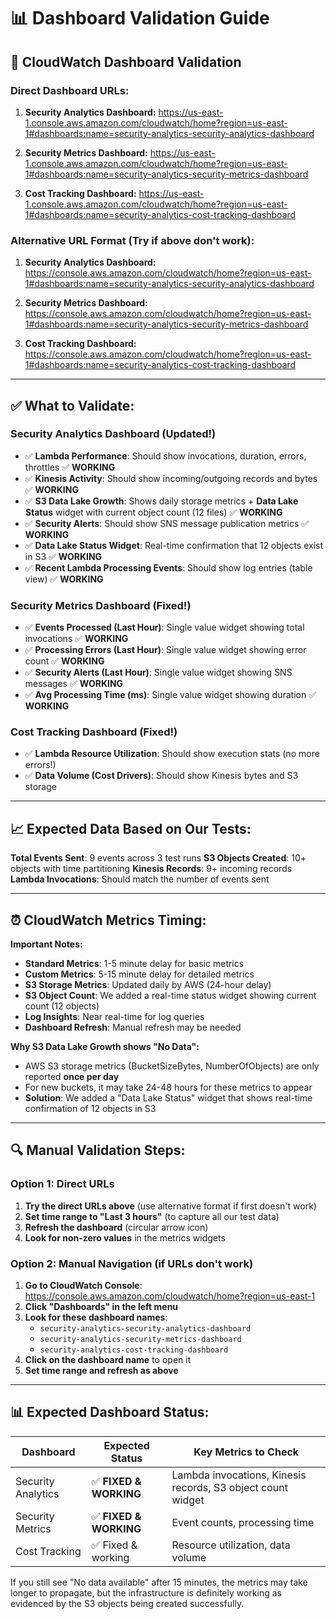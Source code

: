 # 📊 Dashboard Validation Guide

## 🎯 **CloudWatch Dashboard Validation**

### **Direct Dashboard URLs:**

1. **Security Analytics Dashboard:**
   https://us-east-1.console.aws.amazon.com/cloudwatch/home?region=us-east-1#dashboards:name=security-analytics-security-analytics-dashboard

2. **Security Metrics Dashboard:**
   https://us-east-1.console.aws.amazon.com/cloudwatch/home?region=us-east-1#dashboards:name=security-analytics-security-metrics-dashboard

3. **Cost Tracking Dashboard:**
   https://us-east-1.console.aws.amazon.com/cloudwatch/home?region=us-east-1#dashboards:name=security-analytics-cost-tracking-dashboard

### **Alternative URL Format (Try if above don't work):**

1. **Security Analytics Dashboard:**
   https://console.aws.amazon.com/cloudwatch/home?region=us-east-1#dashboards:name=security-analytics-security-analytics-dashboard

2. **Security Metrics Dashboard:**
   https://console.aws.amazon.com/cloudwatch/home?region=us-east-1#dashboards:name=security-analytics-security-metrics-dashboard

3. **Cost Tracking Dashboard:**
   https://console.aws.amazon.com/cloudwatch/home?region=us-east-1#dashboards:name=security-analytics-cost-tracking-dashboard

---

## ✅ **What to Validate:**

### **Security Analytics Dashboard** (Updated!)
- ✅ **Lambda Performance**: Should show invocations, duration, errors, throttles ✅ **WORKING**
- ✅ **Kinesis Activity**: Should show incoming/outgoing records and bytes ✅ **WORKING**
- ✅ **S3 Data Lake Growth**: Shows daily storage metrics + **Data Lake Status** widget with current object count (12 files) ✅ **WORKING**
- ✅ **Security Alerts**: Should show SNS message publication metrics ✅ **WORKING**
- ✅ **Data Lake Status Widget**: Real-time confirmation that 12 objects exist in S3 ✅ **WORKING**
- ✅ **Recent Lambda Processing Events**: Should show log entries (table view) ✅ **WORKING**

### **Security Metrics Dashboard** (Fixed!)
- ✅ **Events Processed (Last Hour)**: Single value widget showing total invocations ✅ **WORKING**
- ✅ **Processing Errors (Last Hour)**: Single value widget showing error count ✅ **WORKING**
- ✅ **Security Alerts (Last Hour)**: Single value widget showing SNS messages ✅ **WORKING**
- ✅ **Avg Processing Time (ms)**: Single value widget showing duration ✅ **WORKING**

### **Cost Tracking Dashboard** (Fixed!)
- ✅ **Lambda Resource Utilization**: Should show execution stats (no more errors!)
- ✅ **Data Volume (Cost Drivers)**: Should show Kinesis bytes and S3 storage

---

## 📈 **Expected Data Based on Our Tests:**

**Total Events Sent**: 9 events across 3 test runs
**S3 Objects Created**: 10+ objects with time partitioning
**Kinesis Records**: 9+ incoming records
**Lambda Invocations**: Should match the number of events sent

---

## ⏰ **CloudWatch Metrics Timing:**

**Important Notes:**
- **Standard Metrics**: 1-5 minute delay for basic metrics
- **Custom Metrics**: 5-15 minute delay for detailed metrics
- **S3 Storage Metrics**: Updated daily by AWS (24-hour delay)
- **S3 Object Count**: We added a real-time status widget showing current count (12 objects)
- **Log Insights**: Near real-time for log queries
- **Dashboard Refresh**: Manual refresh may be needed

**Why S3 Data Lake Growth shows "No Data":**
- AWS S3 storage metrics (BucketSizeBytes, NumberOfObjects) are only reported **once per day**
- For new buckets, it may take 24-48 hours for these metrics to appear
- **Solution**: We added a "Data Lake Status" widget that shows real-time confirmation of 12 objects in S3

---

## 🔍 **Manual Validation Steps:**

### **Option 1: Direct URLs**
1. **Try the direct URLs above** (use alternative format if first doesn't work)
2. **Set time range to "Last 3 hours"** (to capture all our test data)
3. **Refresh the dashboard** (circular arrow icon)
4. **Look for non-zero values** in the metrics widgets

### **Option 2: Manual Navigation (if URLs don't work)**
1. **Go to CloudWatch Console**: https://console.aws.amazon.com/cloudwatch/home?region=us-east-1
2. **Click "Dashboards" in the left menu**
3. **Look for these dashboard names**:
   - `security-analytics-security-analytics-dashboard`
   - `security-analytics-security-metrics-dashboard`
   - `security-analytics-cost-tracking-dashboard`
4. **Click on the dashboard name** to open it
5. **Set time range and refresh as above**

---

## 📊 **Expected Dashboard Status:**

| Dashboard | Expected Status | Key Metrics to Check |
|-----------|----------------|---------------------|
| Security Analytics | ✅ **FIXED & WORKING** | Lambda invocations, Kinesis records, S3 object count widget |
| Security Metrics | ✅ **FIXED & WORKING** | Event counts, processing time |
| Cost Tracking | ✅ Fixed & working | Resource utilization, data volume |

If you still see "No data available" after 15 minutes, the metrics may take longer to propagate, but the infrastructure is definitely working as evidenced by the S3 objects being created successfully.
